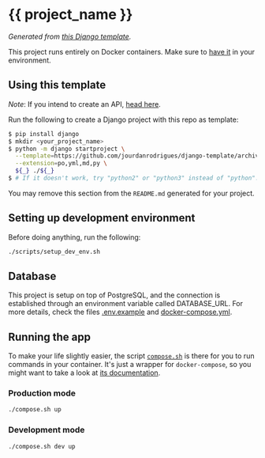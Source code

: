 # {{ project_name }}

_Generated from [this Django template][template-link]._

This project runs entirely on Docker containers. Make sure to [have it][docker-download] in your environment.

## Using this template

_Note_: If you intend to create an API, [head here][django-rest-template].

Run the following to create a Django project with this repo as template:

```bash
$ pip install django
$ mkdir <your_project_name>
$ python -m django startproject \
  --template=https://github.com/jourdanrodrigues/django-template/archive/master.zip \
  --extension=po,yml,md,py \
  ${_} ./${_}
$ # If it doesn't work, try "python2" or "python3" instead of "python".
```

You may remove this section from the `README.md` generated for your project.

## Setting up development environment

Before doing anything, run the following:

```bash
./scripts/setup_dev_env.sh
```

## Database

This project is setup on top of PostgreSQL, and the connection is established through an environment variable
called DATABASE_URL. For more details, check the files [.env.example](.env.example) and
[docker-compose.yml](docker-compose.yml).

## Running the app

To make your life slightly easier, the script [`compose.sh`](compose.sh) is there for you to run commands in your
container. It's just a wrapper for `docker-compose`, so you might want to take a look at
[its documentation][docker-compose-docs].

### Production mode

```bash
./compose.sh up
```

### Development mode

```bash
./compose.sh dev up
```

[template-link]: https://github.com/jourdanrodrigues/django-template
[docker-download]: https://www.docker.com/community-edition#/download
[docker-compose-docs]: https://docs.docker.com/compose/reference/
[django-rest-template]: https://github.com/jourdanrodrigues/django-template/blob/django-rest/README.md

